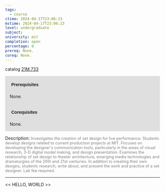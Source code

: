 ```yaml
---
tags:
  - course
ctime: 2024-04-17T23:06:23
mstime: 2024-04-17T23:06:23
level: undergraduate
subject: 
university: mit
completion: open
percentage: 0
prereq: None.
coreq: None.
---
```


catalog [21M.733](http://student.mit.edu/catalog/m21Mb.html#21M.733)

<span style="display: block; padding: 15px; background-color: rgb(100, 100, 100, 0.2);"><font id="m_prereq2610_0" style="display: block; font-family: Arial, sans-serif; font-weight: bold; padding: 5px">Prerequisites</font><br><span id="prereq2610_0">None.</span></span>
<span style="display: block; padding: 15px; background-color: rgb(100, 100, 100, 0.2);"><font id="m_coreq2610_0" style="display: block; font-family: Arial, sans-serif; font-weight: bold; padding: 5px">Corequisites</font><br><span id="coreq2610_0">None.</span></span>

<font style="">Description:</font>
<font style="color: grey; font-size: 0.8rem;">Investigates the creation of set design for live performance. Students develop designs related to current production projects at MIT. Focuses on developing the designer's communication tools, particularly in the areas of visual research, 3-D digital model making, and design presentation. Examines the relationship of set design to theater architecture, emerging media technologies and dramaturgies of the 20th and 21st centuries. In addition to creating their own designs, students research, write about, and present the work and practice of a set designer. Lab fee required.</font>



---

<< HELLO, WORLD >>
